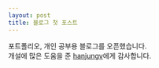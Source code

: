 ```yaml
---
layout: post
title: 블로그 첫 포스트
---
```


포트폴리오, 개인 공부용 블로그를 오픈했습니다.<br/>
개설에 많은 도움을 준 [hanjungv](https://hanjungv.github.io/)에게 감사합니다.
